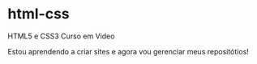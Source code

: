 # html-css
 HTML5 e CSS3 Curso em Video

Estou aprendendo a criar sites e agora vou gerenciar meus repositótios!